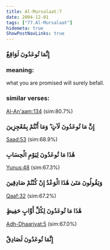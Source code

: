 ```yaml
---
title: Al-Mursalaat:7
date: 2004-12-01
tags: ["77.Al-Mursalaat"]
hidemeta: true 
ShowPostNavLinks: true 
---
```

### إِنَّمَا تُوعَدُونَ لَوَاقِعٌ
### meaning: 
what you are promised will surely befall.
### similar verses: 

[Al-An'aam:134](/6/134) (sim:80.7%)

### إِنَّ مَا تُوعَدُونَ لَآتٍ ۖ وَمَا أَنْتُمْ بِمُعْجِزِينَ

[Saad:53](/38/53) (sim:68.9%)

### هَٰذَا مَا تُوعَدُونَ لِيَوْمِ الْحِسَابِ

[Yunus:48](/10/48) (sim:67.3%)

### وَيَقُولُونَ مَتَىٰ هَٰذَا الْوَعْدُ إِنْ كُنْتُمْ صَادِقِينَ

[Qaaf:32](/50/32) (sim:67.2%)

### هَٰذَا مَا تُوعَدُونَ لِكُلِّ أَوَّابٍ حَفِيظٍ

[Adh-Dhaariyat:5](/51/5) (sim:67.0%)

### إِنَّمَا تُوعَدُونَ لَصَادِقٌ
